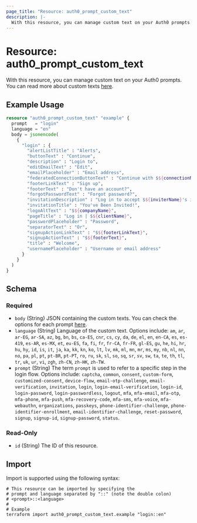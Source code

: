 ```yaml
---
page_title: "Resource: auth0_prompt_custom_text"
description: |-
  With this resource, you can manage custom text on your Auth0 prompts. You can read more about custom texts here https://auth0.com/docs/customize/universal-login-pages/customize-login-text-prompts.
---
```


# Resource: auth0_prompt_custom_text

With this resource, you can manage custom text on your Auth0 prompts. You can read more about custom texts [here](https://auth0.com/docs/customize/universal-login-pages/customize-login-text-prompts).

## Example Usage

```terraform
resource "auth0_prompt_custom_text" "example" {
  prompt   = "login"
  language = "en"
  body = jsonencode(
    {
      "login" : {
        "alertListTitle" : "Alerts",
        "buttonText" : "Continue",
        "description" : "Login to",
        "editEmailText" : "Edit",
        "emailPlaceholder" : "Email address",
        "federatedConnectionButtonText" : "Continue with $${connectionName}",
        "footerLinkText" : "Sign up",
        "footerText" : "Don't have an account?",
        "forgotPasswordText" : "Forgot password?",
        "invitationDescription" : "Log in to accept $${inviterName}'s invitation to join $${companyName} on $${clientName}.",
        "invitationTitle" : "You've Been Invited!",
        "logoAltText" : "$${companyName}",
        "pageTitle" : "Log in | $${clientName}",
        "passwordPlaceholder" : "Password",
        "separatorText" : "Or",
        "signupActionLinkText" : "$${footerLinkText}",
        "signupActionText" : "$${footerText}",
        "title" : "Welcome",
        "usernamePlaceholder" : "Username or email address"
      }
    }
  )
}
```

<!-- schema generated by tfplugindocs -->
## Schema

### Required

- `body` (String) JSON containing the custom texts. You can check the options for each prompt [here](https://auth0.com/docs/customize/universal-login-pages/customize-login-text-prompts#prompt-values).
- `language` (String) Language of the custom text. Options include: `am`, `ar`, `ar-EG`, `ar-SA`, `az`, `bg`, `bn`, `bs`, `ca-ES`, `cnr`, `cs`, `cy`, `da`, `de`, `el`, `en`, `en-CA`, `es`, `es-419`, `es-AR`, `es-MX`, `et`, `eu-ES`, `fa`, `fi`, `fr`, `fr-CA`, `fr-FR`, `gl-ES`, `gu`, `he`, `hi`, `hr`, `hu`, `hy`, `id`, `is`, `it`, `ja`, `ka`, `kk`, `kn`, `ko`, `lt`, `lv`, `mk`, `ml`, `mn`, `mr`, `ms`, `my`, `nb`, `nl`, `nn`, `no`, `pa`, `pl`, `pt`, `pt-BR`, `pt-PT`, `ro`, `ru`, `sk`, `sl`, `so`, `sq`, `sr`, `sv`, `sw`, `ta`, `te`, `th`, `tl`, `tr`, `uk`, `ur`, `vi`, `zgh`, `zh-CN`, `zh-HK`, `zh-TW`.
- `prompt` (String) The term `prompt` is used to refer to a specific step in the login flow. Options include: `captcha`, `common`, `consent`, `custom-form`, `customized-consent`, `device-flow`, `email-otp-challenge`, `email-verification`, `invitation`, `login`, `login-email-verification`, `login-id`, `login-password`, `login-passwordless`, `logout`, `mfa`, `mfa-email`, `mfa-otp`, `mfa-phone`, `mfa-push`, `mfa-recovery-code`, `mfa-sms`, `mfa-voice`, `mfa-webauthn`, `organizations`, `passkeys`, `phone-identifier-challenge`, `phone-identifier-enrollment`, `email-identifier-challenge`, `reset-password`, `signup`, `signup-id`, `signup-password`, `status`.

### Read-Only

- `id` (String) The ID of this resource.

## Import

Import is supported using the following syntax:

```shell
# This resource can be imported by specifying the
# prompt and language separated by "::" (note the double colon)
# <prompt>::<language>
#
# Example
terraform import auth0_prompt_custom_text.example "login::en"
```
